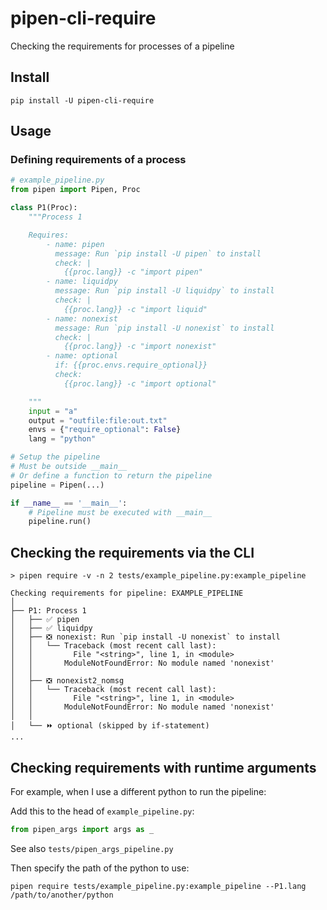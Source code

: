 # pipen-cli-require

Checking the requirements for processes of a pipeline

## Install

```shell
pip install -U pipen-cli-require
```

## Usage

### Defining requirements of a process

```python
# example_pipeline.py
from pipen import Pipen, Proc

class P1(Proc):
    """Process 1

    Requires:
        - name: pipen
          message: Run `pip install -U pipen` to install
          check: |
            {{proc.lang}} -c "import pipen"
        - name: liquidpy
          message: Run `pip install -U liquidpy` to install
          check: |
            {{proc.lang}} -c "import liquid"
        - name: nonexist
          message: Run `pip install -U nonexist` to install
          check: |
            {{proc.lang}} -c "import nonexist"
        - name: optional
          if: {{proc.envs.require_optional}}
          check:
            {{proc.lang}} -c "import optional"

    """
    input = "a"
    output = "outfile:file:out.txt"
    envs = {"require_optional": False}
    lang = "python"

# Setup the pipeline
# Must be outside __main__
# Or define a function to return the pipeline
pipeline = Pipen(...)

if __name__ == '__main__':
    # Pipeline must be executed with __main__
    pipeline.run()
```

## Checking the requirements via the CLI

```shell
> pipen require -v -n 2 tests/example_pipeline.py:example_pipeline

Checking requirements for pipeline: EXAMPLE_PIPELINE
│
├── P1: Process 1
│   ├── ✅ pipen
│   ├── ✅ liquidpy
│   ├── ❎ nonexist: Run `pip install -U nonexist` to install
│   │   └── Traceback (most recent call last):
│   │         File "<string>", line 1, in <module>
│   │       ModuleNotFoundError: No module named 'nonexist'
│   │
│   ├── ❎ nonexist2_nomsg
│   │   └── Traceback (most recent call last):
│   │         File "<string>", line 1, in <module>
│   │       ModuleNotFoundError: No module named 'nonexist'
│   │
│   └── ⏩ optional (skipped by if-statement)
...
```

## Checking requirements with runtime arguments

For example, when I use a different python to run the pipeline:

Add this to the head of `example_pipeline.py`:

```python
from pipen_args import args as _
```

See also `tests/pipen_args_pipeline.py`

Then specify the path of the python to use:

```shell
pipen require tests/example_pipeline.py:example_pipeline --P1.lang /path/to/another/python
```
